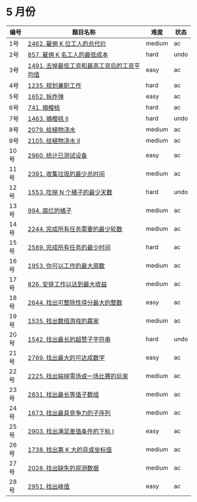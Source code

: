 # 5 月份

**编号**|**题目名称**|**难度**|**状态**
--------|------------|--------|--------
1号|[2462. 雇佣 K 位工人的总代价](./第1题%202462.%20雇佣%20K%20位工人的总代价)|medium|ac
2号|[857. 雇佣 K 名工人的最低成本](./第2题%20857.%20雇佣%20K%20名工人的最低成本)|hard|undo
3号|[1491. 去掉最低工资和最高工资后的工资平均值](./第3题%201491.%20去掉最低工资和最高工资后的工资平均值)|easy|ac
4号|[1235. 规划兼职工作](./第4题%201235.%20规划兼职工作)|hard|ac
5号|[1652. 拆炸弹](./第5题%201652.%20拆炸弹)|easy|ac
6号|[741. 摘樱桃](./第6题%20741.%20摘樱桃)|hard|ac
7号|[1463. 摘樱桃 II](./第7题%201463.%20摘樱桃%20II)|hard|undo
8号|[2079. 给植物浇水](./第8题%202079.%20给植物浇水)|medium|ac
9号|[2105. 给植物浇水 II](./第9题%202105.%20给植物浇水%20II)|medium|ac
10号|[2960. 统计已测试设备](./第10题%202960.%20统计已测试设备)|easy|ac
11号|[2391. 收集垃圾的最少总时间](./第11题%202391.%20收集垃圾的最少总时间)|medium|ac
12号|[1553. 吃掉 N 个橘子的最少天数](./第12题%201553.%20吃掉%20N%20个橘子的最少天数)|hard|undo
13号|[994. 腐烂的橘子](./第13题%20994.%20腐烂的橘子)|medium|ac
14号|[2244. 完成所有任务需要的最少轮数](./第14题%202244.%20完成所有任务需要的最少轮数)|medium|ac
15号|[2589. 完成所有任务的最少时间](./第15题%202589.%20完成所有任务的最少时间)|hard|ac
16号|[1953. 你可以工作的最大周数](./第16题%201953.%20你可以工作的最大周数)|medium|ac
17号|[826. 安排工作以达到最大收益](./第17题%20826.%20安排工作以达到最大收益)|medium|ac
18号|[2644. 找出可整除性得分最大的整数](./第18题%202644.%20找出可整除性得分最大的整数)|easy|ac
19号|[1535. 找出数组游戏的赢家](./第19题%201535.%20找出数组游戏的赢家)|medium|ac
20号|[1542. 找出最长的超赞子字符串](./第20题%201542.%20找出最长的超赞子字符串)|hard|undo
21号|[2769. 找出最大的可达成数字](./第21题%202769.%20找出最大的可达成数字)|easy|ac
22号|[2225. 找出输掉零场或一场比赛的玩家](./第22题%202225.%20找出输掉零场或一场比赛的玩家)|medium|ac
23号|[2831. 找出最长等值子数组](./第23题%202831.%20找出最长等值子数组)|medium|ac
24号|[1673. 找出最具竞争力的子序列](./第24题%201673.%20找出最具竞争力的子序列)|medium|ac
25号|[2903. 找出满足差值条件的下标 I](./第25题%202903.%20找出满足差值条件的下标%20I)|easy|ac
26号|[1738. 找出第 K 大的异或坐标值](./第26题%201738.%20找出第%20K%20大的异或坐标值)|medium|ac
27号|[2028. 找出缺失的观测数据](./第27题%202028.%20找出缺失的观测数据)|medium|ac
28号|[2951. 找出峰值](./第28题%202951.%20找出峰值)|easy|ac
